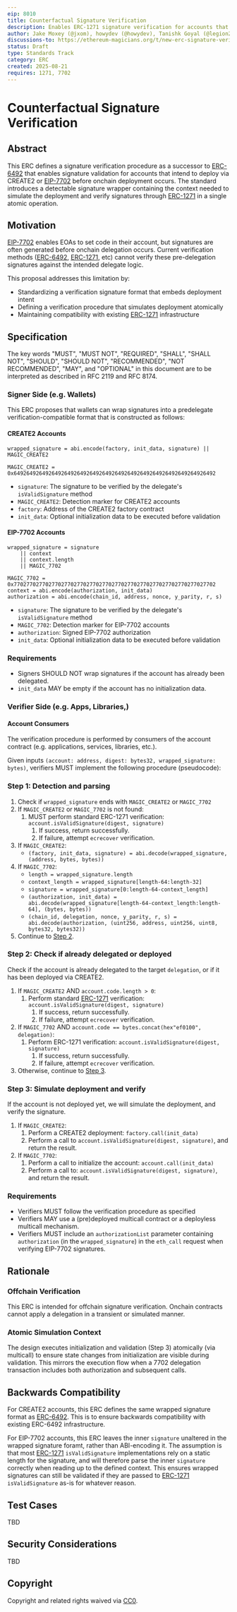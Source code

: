 ```yaml
---
eip: 8010
title: Counterfactual Signature Verification
description: Enables ERC-1271 signature verification for accounts that intend to deploy via CREATE2 or EIP-7702 before the deployment occurs onchain
author: Jake Moxey (@jxom), howydev (@howydev), Tanishk Goyal (@legion2002), Ivo Georgiev (@Ivshti)
discussions-to: https://ethereum-magicians.org/t/new-erc-signature-verification-for-pre-delegated-accounts/25201
status: Draft
type: Standards Track
category: ERC
created: 2025-08-21
requires: 1271, 7702
---
```


# Counterfactual Signature Verification

## Abstract

This ERC defines a signature verification procedure as a successor to [ERC-6492](./eip-6492.md) that enables signature validation for accounts that intend to deploy via CREATE2 or [EIP-7702](./eip-7702.md) before onchain deployment occurs. The standard introduces a detectable signature wrapper containing the context needed to simulate the deployment and verify signatures through [ERC-1271](./eip-1271.md) in a single atomic operation.

## Motivation

[EIP-7702](./eip-7702.md) enables EOAs to set code in their account, but signatures are often generated before onchain delegation occurs. Current verification methods ([ERC-6492](./eip-6492.md), [ERC-1271](./eip-1271.md), etc) cannot verify these pre-delegation signatures against the intended delegate logic.

This proposal addresses this limitation by:

- Standardizing a verification signature format that embeds deployment intent
- Defining a verification procedure that simulates deployment atomically
- Maintaining compatibility with existing [ERC-1271](./eip-1271.md) infrastructure

## Specification

The key words "MUST", "MUST NOT", "REQUIRED", "SHALL", "SHALL NOT", "SHOULD", "SHOULD NOT", "RECOMMENDED", "NOT RECOMMENDED", "MAY", and "OPTIONAL" in this document are to be interpreted as described in RFC 2119 and RFC 8174.

### Signer Side (e.g. Wallets)

This ERC proposes that wallets can wrap signatures into a predelegate verification-compatible format that is constructed as follows:

#### CREATE2 Accounts

```solidity
wrapped_signature = abi.encode(factory, init_data, signature) || MAGIC_CREATE2

MAGIC_CREATE2 = 0x6492649264926492649264926492649264926492649264926492649264926492
```

- `signature`: The signature to be verified by the delegate's `isValidSignature` method
- `MAGIC_CREATE2`: Detection marker for CREATE2 accounts
- `factory`: Address of the CREATE2 factory contract
- `init_data`: Optional initialization data to be executed before validation

#### EIP-7702 Accounts

```solidity
wrapped_signature = signature 
    || context 
    || context.length 
    || MAGIC_7702

MAGIC_7702 = 0x7702770277027702770277027702770277027702770277027702770277027702
context = abi.encode(authorization, init_data)
authorization = abi.encode(chain_id, address, nonce, y_parity, r, s)
```

- `signature`: The signature to be verified by the delegate's `isValidSignature` method
- `MAGIC_7702`: Detection marker for EIP-7702 accounts
- `authorization`: Signed EIP-7702 authorization
- `init_data`: Optional initialization data to be executed before validation

### Requirements

- Signers SHOULD NOT wrap signatures if the account has already been delegated.
- `init_data` MAY be empty if the account has no initialization data.

### Verifier Side (e.g. Apps, Libraries,)

#### Account Consumers

The verification procedure is performed by consumers of the account contract (e.g. applications, services, libraries, etc.).

Given inputs `(account: address, digest: bytes32, wrapped_signature: bytes)`, verifiers MUST implement the following procedure (pseudocode):

### Step 1: Detection and parsing

1. Check if `wrapped_signature` ends with `MAGIC_CREATE2` or `MAGIC_7702`
2. If `MAGIC_CREATE2` or `MAGIC_7702` is not found:
    1. MUST perform standard ERC-1271 verification: `account.isValidSignature(digest, signature)` 
        1. If success, return successfully.
        2. If failure, attempt `ecrecover` verification.
3. If `MAGIC_CREATE2`:
    - `(factory, init_data, signature) = abi.decode(wrapped_signature, (address, bytes, bytes))`
4. If `MAGIC_7702`:
    - `length = wrapped_signature.length`
    - `context_length = wrapped_signature[length-64:length-32]`
    - `signature = wrapped_signature[0:length-64-context_length]`
    - `(authorization, init_data) = abi.decode(wrapped_signature[length-64-context_length:length-64], (bytes, bytes))`
    - `(chain_id, delegation, nonce, y_parity, r, s) = abi.decode(authorization, (uint256, address, uint256, uint8, bytes32, bytes32))`
5. Continue to [Step 2](#step-2-check-if-already-delegated-or-deployed).

### Step 2: Check if already delegated or deployed

Check if the account is already delegated to the target `delegation`, or if it has been deployed via CREATE2.

1. If `MAGIC_CREATE2` AND `account.code.length > 0`:
    1. Perform standard [ERC-1271](./eip-1271.md) verification: `account.isValidSignature(digest, signature)` 
        1. If success, return successfully. 
        2. If failure, attempt `ecrecover` verification. 
2. If `MAGIC_7702` AND `account.code == bytes.concat(hex"ef0100", delegation)`:
    1. Perform ERC-1271 verification: `account.isValidSignature(digest, signature)` 
        1. If success, return successfully. 
        2. If failure, attempt `ecrecover` verification. 
3. Otherwise, continue to [Step 3](#step-3-simulate-deployment-and-verify).

### Step 3: Simulate deployment and verify

If the account is not deployed yet, we will simulate the deployment, and verify the signature.

1. If `MAGIC_CREATE2`:
    1. Perform a CREATE2 deployment: `factory.call(init_data)`
    2. Perform a call to `account.isValidSignature(digest, signature)`, and return the result. 
2. If `MAGIC_7702`:
    1. Perform a call to initialize the account: `account.call(init_data)`
    2. Perform a call to: `account.isValidSignature(digest, signature)`, and return the result. 

### Requirements

- Verifiers MUST follow the verification procedure as specified
- Verifiers MAY use a (pre)deployed multicall contract or a deployless multicall mechanism. 
- Verifiers MUST include an `authorizationList` parameter containing `authorization` (in the `wrapped_signature`) in the `eth_call` request when verifying EIP-7702 signatures. 

## Rationale

### Offchain Verification

This ERC is intended for offchain signature verification. Onchain contracts cannot apply a delegation in a transient or simulated manner.

### Atomic Simulation Context

The design executes initialization and validation (Step 3) atomically (via multicall) to ensure state changes from initialization are visible during validation. This mirrors the execution flow when a 7702 delegation transaction includes both authorization and subsequent calls.

## Backwards Compatibility

For CREATE2 accounts, this ERC defines the same wrapped signature format as [ERC-6492](./eip-6492.md). This is to ensure backwards compatibility with existing ERC-6492 infrastructure.

For EIP-7702 accounts, this ERC leaves the inner `signature` unaltered in the wrapped signature foramt, rather than ABI-encoding it. The assumption is that most [ERC-1271](./eip-1271.md) `isValidSignature` implementations rely on a static length for the signature, and will therefore parse the inner `signature` correctly when reading up to the defined context. This ensures wrapped signatures can still be validated if they are passed to [ERC-1271](./eip-1271.md) `isValidSignature` as-is for whatever reason.

## Test Cases

TBD

## Security Considerations

TBD

## Copyright

Copyright and related rights waived via [CC0](../LICENSE.md).
